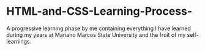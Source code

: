 # HTML-and-CSS-Learning-Process-
A progressive learning phase by me containing everything I have learned during my years at Mariano Marcos State University and the fruit of my self-learnings.
